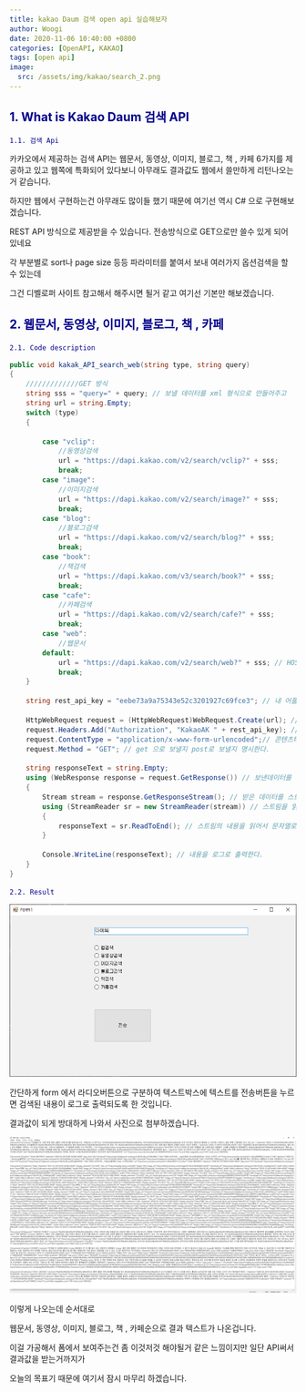 ```yaml
---
title: kakao Daum 검색 open api 실습해보자
author: Woogi
date: 2020-11-06 10:40:00 +0800
categories: [OpenAPI, KAKAO]
tags: [open api]
image:
  src: /assets/img/kakao/search_2.png
---
```


## <span style="color:darkblue">1. What is Kakao Daum 검색 API</span>

<span style="color:darkblue">`1.1. 검색 Api`</span>

카카오에서 제공하는 검색 API는 웹문서, 동영상, 이미지, 블로그, 책 , 카페 6가지를 제공하고 있고 웹쪽에 특화되어 있다보니 아무래도 결과값도 웹에서 쓸만하게 리턴나오는거 같습니다. 

하지만 웹에서 구현하는건 아무래도 많이들 했기 때문에 여기선 역시 C# 으로 구현해보겠습니다.

REST API  방식으로 제공받을 수 있습니다.  전송방식으로 GET으로만 쓸수 있게 되어 있네요 

각 부분별로 sort나 page size 등등 파라미터를 붙여서 보내 여러가지 옵션검색을 할 수 있는데 

그건 디벨로퍼 사이트 참고해서 해주시면 될거 같고 여기선 기본만 해보겠습니다.



## <span style="color:darkblue">2. 웹문서, 동영상, 이미지, 블로그, 책 , 카페</span>

<span style="color:darkblue">`2.1. Code description`</span>

```c#
public void kakak_API_search_web(string type, string query)
{
    /////////////GET 방식
    string sss = "query=" + query; // 보낼 데이터를 xml 형식으로 만들어주고
    string url = string.Empty;
    switch (type)
    {
                
        case "vclip":
            //동영상검색
            url = "https://dapi.kakao.com/v2/search/vclip?" + sss;
            break;
        case "image":
            //이미지검색
            url = "https://dapi.kakao.com/v2/search/image?" + sss;
            break;
        case "blog":
            //블로그검색
            url = "https://dapi.kakao.com/v2/search/blog?" + sss;
            break;
        case "book":
            //책검색
            url = "https://dapi.kakao.com/v3/search/book?" + sss;
            break;
        case "cafe":
            //카페검색
            url = "https://dapi.kakao.com/v2/search/cafe?" + sss;
            break;
        case "web":
            //웹문서
        default:
            url = "https://dapi.kakao.com/v2/search/web?" + sss; // HOST 및 URL
            break;
    }
            
    string rest_api_key = "eebe73a9a75343e52c3201927c69fce3"; // 내 어플리케이션 => 어플선택 => 기본정보의 앱 키 > REST Key 값 부여            

    HttpWebRequest request = (HttpWebRequest)WebRequest.Create(url); // 해당 URL로 네트웍을 만든다
    request.Headers.Add("Authorization", "KakaoAK " + rest_api_key); // 헤더에 옵션값을 추가한다.
    request.ContentType = "application/x-www-form-urlencoded";// 콘텐츠타입을 명시한다
    request.Method = "GET"; // get 으로 보낼지 post로 보낼지 명시한다.

    string responseText = string.Empty;
    using (WebResponse response = request.GetResponse()) // 보낸데이터를 기반으로 받는다
    {
        Stream stream = response.GetResponseStream(); // 받은 데이터를 스트림으로 쓴다
        using (StreamReader sr = new StreamReader(stream)) // 스트림을 읽기 위해 리더를 오픈한다.
        {
            responseText = sr.ReadToEnd(); // 스트림의 내용을 읽어서 문자열로 반환해준다.
        }

        Console.WriteLine(responseText); // 내용을 로그로 출력한다.
    }
}
```

<span style="color:darkblue">`2.2. Result`</span>

![img](/assets/img/kakao/search_1.png)

간단하게 form 에서 라디오버튼으로 구분하여 텍스트박스에 텍스트를 전송버튼을 누르면 검색된 내용이 로그로 출력되도록 한 것입니다.

결과값이 되게 방대하게 나와서 사진으로 첨부하겠습니다.

![img](/assets/img/kakao/search_3.png)



이렇게 나오는데 순서대로 

웹문서, 동영상, 이미지, 블로그, 책 , 카페순으로 결과 텍스트가 나온겁니다.

이걸 가공해서 폼에서 보여주는건 좀 이것저것 해야될거 같은 느낌이지만 일단 API써서 결과값을 받는거까지가

오늘의 목표기 때문에 여기서 잠시 마무리 하겠습니다.

